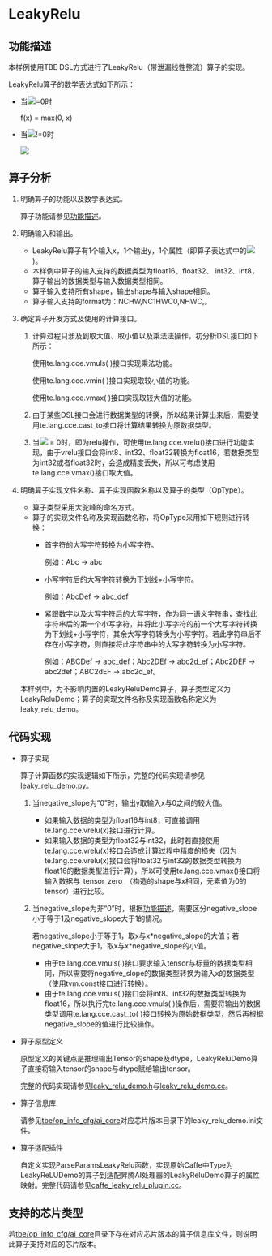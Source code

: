 # LeakyRelu<a name="ZH-CN_TOPIC_0302083167"></a>

## 功能描述<a name="section7526288579"></a>

本样例使用TBE DSL方式进行了LeakyRelu（带泄漏线性整流）算子的实现。

LeakyRelu算子的数学表达式如下所示：

-   当![](https://images.gitee.com/uploads/images/2020/1223/172610_5cf5fb2a_5474059.png)=0时

    f\(x\) = max\(0, x\)

-   当![](https://images.gitee.com/uploads/images/2020/1223/172704_b8bfda6c_5474059.png)!=0时

    ![](https://images.gitee.com/uploads/images/2020/1223/172738_ce94c6e6_5474059.png)


## 算子分析<a name="section1043174819574"></a>

1.  明确算子的功能以及数学表达式。

    算子功能请参见[功能描述](#section7526288579)。

2.  明确输入和输出。
    -   LeakyRelu算子有1个输入x，1个输出y，1个属性（即算子表达式中的![](https://images.gitee.com/uploads/images/2021/0426/102929_a40abaef_5474059.png) )。
    -   本样例中算子的输入支持的数据类型为float16、float32、 int32、int8，算子输出的数据类型与输入数据类型相同。
    -   算子输入支持所有shape，输出shape与输入shape相同。
    -   算子输入支持的format为：NCHW,NC1HWC0,NHWC,。

3.  确定算子开发方式及使用的计算接口。
    1.  计算过程只涉及到取大值、取小值以及乘法法操作，初分析DSL接口如下所示：

        使用te.lang.cce.vmuls\( \)接口实现乘法功能。

        使用te.lang.cce.vmin\( \)接口实现取较小值的功能。

        使用te.lang.cce.vmax\( \)接口实现取较大值的功能。

    2.  由于某些DSL接口会进行数据类型的转换，所以结果计算出来后，需要使用te.lang.cce.cast\_to接口将计算结果转换为原数据类型。
    3.  当![](https://images.gitee.com/uploads/images/2021/0426/102929_a40abaef_5474059.png)  = 0时，即为relu操作，可使用te.lang.cce.vrelu\(\)接口进行功能实现，由于vrelu接口会将int8、int32、float32转换为float16，若数据类型为int32或者float32时，会造成精度丢失，所以可考虑使用te.lang.cce.vmax\(\)接口取大值。

4.  明确算子实现文件名称、算子实现函数名称以及算子的类型（OpType）。

    -   算子类型采用大驼峰的命名方式。
    -   算子的实现文件名称及实现函数名称，将OpType采用如下规则进行转换：
        -   首字符的大写字符转换为小写字符。

            例如：Abc -\> abc

        -   小写字符后的大写字符转换为下划线+小写字符。

            例如：AbcDef -\> abc\_def

        -   紧跟数字以及大写字符后的大写字符，作为同一语义字符串，查找此字符串后的第一个小写字符，并将此小写字符的前一个大写字符转换为下划线+小写字符，其余大写字符转换为小写字符。若此字符串后不存在小写字符，则直接将此字符串中的大写字符转换为小写字符。

            例如：ABCDef -\> abc\_def；Abc2DEf -\> abc2d\_ef；Abc2DEF -\> abc2def；ABC2dEF -\> abc2d\_ef。



    本样例中，为不影响内置的LeakyReluDemo算子，算子类型定义为LeakyReluDemo；算子的实现文件名称及实现函数名称定义为leaky\_relu\_demo。


## 代码实现<a name="section657125913571"></a>

-   算子实现

    算子计算函数的实现逻辑如下所示，完整的代码实现请参见[leaky\_relu\_demo.py](../tbe/impl/leaky_relu_demo.py)。

    1.  当negative\_slope为“0”时，输出y取输入x与0之间的较大值。
        -   如果输入数据的类型为float16与int8，可直接调用te.lang.cce.vrelu\(x\)接口进行计算。
        -   如果输入数据的类型为float32与int32，此时若直接使用te.lang.cce.vrelu\(x\)接口会造成计算过程中精度的损失（因为te.lang.cce.vrelu\(x\)接口会将float32与int32的数据类型转换为float16的数据类型进行计算），所以可使用te.lang.cce.vmax\(\)接口将输入数据与_tensor\_zero_（构造的shape与x相同，元素值为0的tensor）进行比较。

    2.  当negative\_slope为非“0”时，根据[功能描述](#section7526288579)，需要区分negative\_slope小于等于1及negative\_slope大于1的情况。

        若negative\_slope小于等于1，取x与x\*negative\_slope的大值；若negative\_slope大于1，取x与x\*negative\_slope的小值。

        -   由于te.lang.cce.vmuls\( \)接口要求输入tensor与标量的数据类型相同，所以需要将negative\_slope的数据类型转换为输入x的数据类型（使用tvm.const接口进行转换）。
        -   由于te.lang.cce.vmuls\( \)接口会将int8、int32的数据类型转换为float16，所以执行完te.lang.cce.vmuls\( \)操作后，需要将输出的数据类型调用te.lang.cce.cast\_to\( \)接口转换为原始数据类型，然后再根据negative\_slope的值进行比较操作。


-   算子原型定义

    原型定义的关键点是推理输出Tensor的shape及dtype，LeakyReluDemo算子直接将输入tensor的shape与dtype赋给输出tensor。

    完整的代码实现请参见[leaky\_relu\_demo.h](../op_proto/leaky_relu_demo.h)与[leaky\_relu\_demo.cc](../op_proto/leaky_relu_demo.cc)。

-   算子信息库

    请参见[tbe/op\_info\_cfg/ai\_core](../tbe/op_info_cfg/ai_core)对应芯片版本目录下的leaky\_relu\_demo.ini文件。

-   算子适配插件

    自定义实现ParseParamsLeakyRelu函数，实现原始Caffe中Type为LeakyReLUDemo的算子到适配昇腾AI处理器的LeakyReluDemo算子的属性映射。完整代码请参见[caffe\_leaky\_relu\_plugin.cc](../framework/caffe_plugin/caffe_leaky_relu_plugin.cc)。


## 支持的芯片类型<a name="section13382182116471"></a>

若[tbe/op\_info\_cfg/ai\_core](../tbe/op_info_cfg/ai_core)目录下存在对应芯片版本的算子信息库文件，则说明此算子支持对应的芯片版本。

